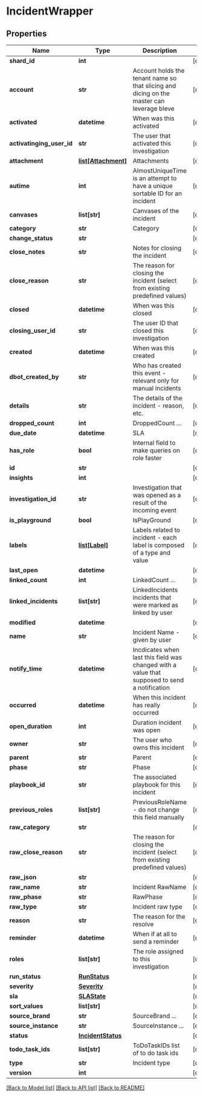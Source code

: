 # IncidentWrapper

## Properties
Name | Type | Description | Notes
------------ | ------------- | ------------- | -------------
**shard_id** | **int** |  | [optional] 
**account** | **str** | Account holds the tenant name so that slicing and dicing on the master can leverage bleve | [optional] 
**activated** | **datetime** | When was this activated | [optional] 
**activatinging_user_id** | **str** | The user that activated this investigation | [optional] 
**attachment** | [**list[Attachment]**](Attachment.md) | Attachments | [optional] 
**autime** | **int** | AlmostUniqueTime is an attempt to have a unique sortable ID for an incident | [optional] 
**canvases** | **list[str]** | Canvases of the incident | [optional] 
**category** | **str** | Category | [optional] 
**change_status** | **str** |  | [optional] 
**close_notes** | **str** | Notes for closing the incident | [optional] 
**close_reason** | **str** | The reason for closing the incident (select from existing predefined values) | [optional] 
**closed** | **datetime** | When was this closed | [optional] 
**closing_user_id** | **str** | The user ID that closed this investigation | [optional] 
**created** | **datetime** | When was this created | [optional] 
**dbot_created_by** | **str** | Who has created this event - relevant only for manual incidents | [optional] 
**details** | **str** | The details of the incident - reason, etc. | [optional] 
**dropped_count** | **int** | DroppedCount ... | [optional] 
**due_date** | **datetime** | SLA | [optional] 
**has_role** | **bool** | Internal field to make queries on role faster | [optional] 
**id** | **str** |  | [optional] 
**insights** | **int** |  | [optional] 
**investigation_id** | **str** | Investigation that was opened as a result of the incoming event | [optional] 
**is_playground** | **bool** | IsPlayGround | [optional] 
**labels** | [**list[Label]**](Label.md) | Labels related to incident - each label is composed of a type and value | [optional] 
**last_open** | **datetime** |  | [optional] 
**linked_count** | **int** | LinkedCount ... | [optional] 
**linked_incidents** | **list[str]** | LinkedIncidents incidents that were marked as linked by user | [optional] 
**modified** | **datetime** |  | [optional] 
**name** | **str** | Incident Name - given by user | [optional] 
**notify_time** | **datetime** | Incdicates when last this field was changed with a value that supposed to send a notification | [optional] 
**occurred** | **datetime** | When this incident has really occurred | [optional] 
**open_duration** | **int** | Duration incident was open | [optional] 
**owner** | **str** | The user who owns this incident | [optional] 
**parent** | **str** | Parent | [optional] 
**phase** | **str** | Phase | [optional] 
**playbook_id** | **str** | The associated playbook for this incident | [optional] 
**previous_roles** | **list[str]** | PreviousRoleName - do not change this field manually | [optional] 
**raw_category** | **str** |  | [optional] 
**raw_close_reason** | **str** | The reason for closing the incident (select from existing predefined values) | [optional] 
**raw_json** | **str** |  | [optional] 
**raw_name** | **str** | Incident RawName | [optional] 
**raw_phase** | **str** | RawPhase | [optional] 
**raw_type** | **str** | Incident raw type | [optional] 
**reason** | **str** | The reason for the resolve | [optional] 
**reminder** | **datetime** | When if at all to send a reminder | [optional] 
**roles** | **list[str]** | The role assigned to this investigation | [optional] 
**run_status** | [**RunStatus**](RunStatus.md) |  | [optional] 
**severity** | [**Severity**](Severity.md) |  | [optional] 
**sla** | [**SLAState**](SLAState.md) |  | [optional] 
**sort_values** | **list[str]** |  | [optional] 
**source_brand** | **str** | SourceBrand ... | [optional] 
**source_instance** | **str** | SourceInstance ... | [optional] 
**status** | [**IncidentStatus**](IncidentStatus.md) |  | [optional] 
**todo_task_ids** | **list[str]** | ToDoTaskIDs list of to do task ids | [optional] 
**type** | **str** | Incident type | [optional] 
**version** | **int** |  | [optional] 

[[Back to Model list]](README.md#documentation-for-models) [[Back to API list]](README.md#documentation-for-api-endpoints) [[Back to README]](README.md)


